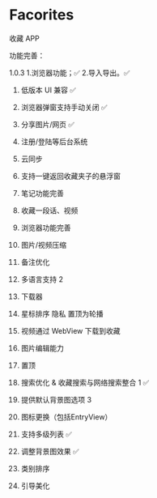 # Facorites

收藏 APP

功能完善：

1.0.3
1.浏览器功能；✅
2.导入导出。✅

1. 低版本 UI 兼容 ✅
2. 浏览器弹窗支持手动关闭 ✅
3. 分享图片/网页 ✅
4. 注册/登陆等后台系统
5. 云同步
6. 支持一键返回收藏夹子的悬浮窗
7. 笔记功能完善
8. 收藏一段话、视频
9. 浏览器功能完善
10. 图片/视频压缩
11. 备注优化
12. 多语言支持 2
13. 下载器
14. 星标排序 隐私 置顶为轮播
15. 视频通过 WebView 下载到收藏
16. 图片编辑能力
17. 置顶
18. 搜索优化 & 收藏搜索与网络搜索整合 1 ✅
19. 提供默认背景图选项 3

20. 图标更换（包括EntryView）
21. 支持多级列表 ✅
22. 调整背景图效果 ✅
23. 类别排序
24. 引导美化
